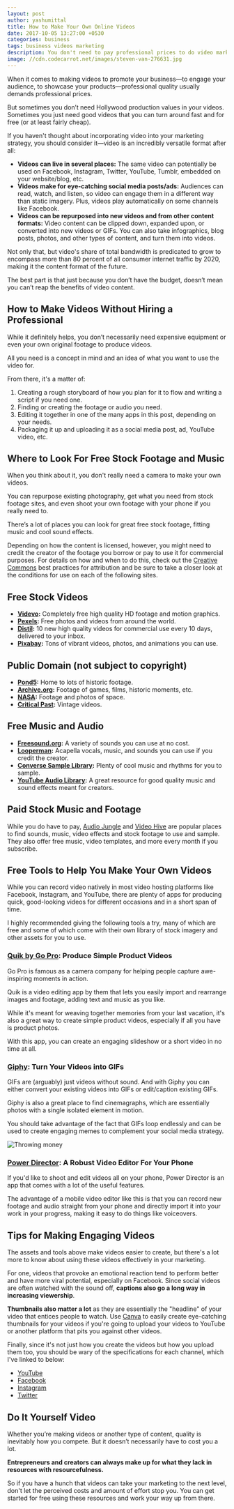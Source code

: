 ```yaml
---
layout: post
author: yashumittal
title: How to Make Your Own Online Videos
date: 2017-10-05 13:27:00 +0530
categories: business
tags: business videos marketing
description: You don't need to pay professional prices to do video marketing. Here's how you can make your own videos for free and in a short amount of time.
image: //cdn.codecarrot.net/images/steven-van-276631.jpg
---
```


When it comes to making videos to promote your business—to engage your audience, to showcase your products—professional quality usually demands professional prices.

But sometimes you don’t need Hollywood production values in your videos. Sometimes you just need good videos that you can turn around fast and for free (or at least fairly cheap).

If you haven't thought about incorporating video into your marketing strategy, you should consider it—video is an incredibly versatile format after all:

* **Videos can live in several places:** The same video can potentially be used on Facebook, Instagram, Twitter, YouTube, Tumblr, embedded on your website/blog, etc.
* **Videos make for eye-catching social media posts/ads:** Audiences can read, watch, and listen, so video can engage them in a different way than static imagery. Plus, videos play automatically on some channels like Facebook.
* **Videos can be repurposed into new videos and from other content formats:** Video content can be clipped down, expanded upon, or converted into new videos or GIFs. You can also take infographics, blog posts, photos, and other types of content, and turn them into videos.

Not only that, but video's share of total bandwidth is predicated to grow to encompass more than 80 percent of all consumer internet traffic by 2020, making it the content format of the future.

The best part is that just because you don’t have the budget, doesn’t mean you can’t reap the benefits of video content.

## How to Make Videos Without Hiring a Professional

While it definitely helps, you don’t necessarily need expensive equipment or even your own original footage to produce videos.

All you need is a concept in mind and an idea of what you want to use the video for.

From there, it's a matter of:

1. Creating a rough storyboard of how you plan for it to flow and writing a script if you need one.
2. Finding or creating the footage or audio you need.
3. Editing it together in one of the many apps in this post, depending on your needs.
4. Packaging it up and uploading it as a social media post, ad, YouTube video, etc.

## Where to Look For Free Stock Footage and Music

When you think about it, you don't really need a camera to make your own videos.

You can repurpose existing photography, get what you need from stock footage sites, and even shoot your own footage with your phone if you really need to.

There’s a lot of places you can look for great free stock footage, fitting music and cool sound effects.

Depending on how the content is licensed, however, you might need to credit the creator of the footage you borrow or pay to use it for commercial purposes. For details on how and when to do this, check out the [Creative Commons](//wiki.creativecommons.org/wiki/Best_practices_for_attribution) best practices for attribution and be sure to take a closer look at the conditions for use on each of the following sites.

## Free Stock Videos

* **[Videvo](//www.videvo.net/):** Completely free high quality HD footage and motion graphics.  
* **[Pexels](//videos.pexels.com/):** Free photos and videos from around the world.
* **[Distil](//www.wedistill.io/):** 10 new high quality videos for commercial use every 10 days, delivered to your inbox.
* **[Pixabay](//pixabay.com/):** Tons of vibrant videos, photos, and animations you can use.

## Public Domain (not subject to copyright)

* **[Pond5](//www.pond5.com/free):** Home to lots of historic footage.
* **[Archive.org](//archive.org/details/movies):** Footage of games, films, historic moments, etc.
* **[NASA](//www.nasa.gov/multimedia/videogallery/index.html):** Footage and photos of space.
* **[Critical Past](//www.criticalpast.com/):** Vintage videos.

## Free Music and Audio

* **[Freesound.org](//freesound.org/):** A variety of sounds you can use at no cost.
* **[Looperman](//www.looperman.com/):** Acapella vocals, music, and sounds you can use if you credit the creator.
* **[Converse Sample Library](//www.conversesamplelibrary.com/):** Plenty of cool music and rhythms for you to sample.
* **[YouTube Audio Library](//www.youtube.com/audiolibrary/music):** A great resource for good quality music and sound effects meant for creators.

## Paid Stock Music and Footage

While you do have to pay, [Audio Jungle](//audiojungle.net/) and [Video Hive](//videohive.net/) are popular places to find sounds, music, video effects and stock footage to use and sample. They also offer free music, video templates, and more every month if you subscribe.

## Free Tools to Help You Make Your Own Videos

While you can record video natively in most video hosting platforms like Facebook, Instagram, and YouTube, there are plenty of apps for producing quick, good-looking videos for different occasions and in a short span of time.

I highly recommended giving the following tools a try, many of which are free and some of which come with their own library of stock imagery and other assets for you to use.

### [Quik by Go Pro](//quik.gopro.com/en/): Produce Simple Product Videos

Go Pro is famous as a camera company for helping people capture awe-inspiring moments in action.

Quik is a video editing app by them that lets you easily import and rearrange images and footage, adding text and music as you like.

While it's meant for weaving together memories from your last vacation, it's also a great way to create simple product videos, especially if all you have is product photos.

With this app, you can create an engaging slideshow or a short video in no time at all.

### [Giphy](//giphy.com/create/gifeditor): Turn Your Videos into GIFs

GIFs are (arguably) just videos without sound. And with Giphy you can either convert your existing videos into GIFs or edit/caption existing GIFs.

Giphy is also a great place to find cinemagraphs, which are essentially photos with a single isolated element in motion.

You should take advantage of the fact that GIFs loop endlessly and can be used to create engaging memes to complement your social media strategy.

![Throwing money](//cdn.codecarrot.net/images/throwing-money.gif)

### [Power Director](//play.google.com/store/apps/details?id=com.cyberlink.powerdirector.DRA140225_01&hl=en): A Robust Video Editor For Your Phone

If you'd like to shoot and edit videos all on your phone, Power Director is an app that comes with a lot of the useful features.

The advantage of a mobile video editor like this is that you can record new footage and audio straight from your phone and directly import it into your work in your progress, making it easy to do things like voiceovers.

## Tips for Making Engaging Videos

The assets and tools above make videos easier to create, but there's a lot more to know about using these videos effectively in your marketing.

For one, videos that provoke an emotional reaction tend to perform better and have more viral potential, especially on Facebook. Since social videos are often watched with the sound off, **captions also go a long way in increasing viewership**.

**Thumbnails also matter a lot** as they are essentially the "headline" of your video that entices people to watch. Use [Canva](//www.canva.com/) to easily create eye-catching thumbnails for your videos if you're going to upload your videos to YouTube or another platform that pits you against other videos.

Finally, since it's not just how you create the videos but how you upload them too, you should be wary of the specifications for each channel, which I've linked to below:

* [YouTube](//www.youtube.com/channel/UCIAktdRKgMZMkNbJY44spqA)
* [Facebook](//facebook.com/codecarrotinc)
* [Instagram](//instagram.com/codecarrot)
* [Twitter](//twitter.com/codecarrotnet)

## Do It Yourself Video

Whether you’re making videos or another type of content, quality is inevitably how you compete. But it doesn’t necessarily have to cost you a lot.

**Entrepreneurs and creators can always make up for what they lack in resources with resourcefulness.**

So if you have a hunch that videos can take your marketing to the next level, don't let the perceived costs and amount of effort stop you. You can get started for free using these resources and work your way up from there.
